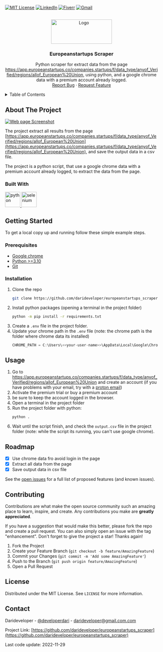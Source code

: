 <!-- Improved compatibility of back to top link: See: https://github.com/othneildrew/Best-README-Template/pull/73 -->
<a name="readme-top"></a>
<!--
*** Thanks for checking out the Best-README-Template. If you have a suggestion
*** that would make this better, please fork the repo and create a pull request
*** or simply open an issue with the tag "enhancement".
*** Don't forget to give the project a star!
*** Thanks again! Now go create something AMAZING! :D
-->



<!-- PROJECT SHIELDS -->
[![MIT License][license-shield]][license-url]
[![LinkedIn][linkedin-shield]][linkedin-url]
[![Fiverr][fiverr-shield]][fiverr-url]
[![Gmail][gmail-shield]][gmail-url]



<!-- PROJECT LOGO -->
<br />
<div align="center">
  <a href="https://github.com/darideveloper/europeanstartups_scraper">
    <img src="imgs/logo.png" alt="Logo" width="200" height="80">
  </a>

<h3 align="center">Europeanstartups Scraper</h3>

  <p align="center">
    Python scraper for extract data from the page <a href="https://app.europeanstartups.co/companies.startups/f/data_type/anyof_Verified/regions/allof_European%20Union">https://app.europeanstartups.co/companies.startups/f/data_type/anyof_Verified/regions/allof_European%20Union</a>, using python, and a google chrome data with a premium account already logged.
    <br />
    <a href="https://github.com/darideveloper/europeanstartups_scraper/issues">Report Bug</a>
    ·
    <a href="https://github.com/darideveloper/europeanstartups_scraper/issues">Request Feature</a>
  </p>
</div>



<!-- TABLE OF CONTENTS -->
<details>
  <summary>Table of Contents</summary>
  <ol>
    <li>
      <a href="#about-the-project">About The Project</a>
      <ul>
        <li><a href="#built-with">Built With</a></li>
      </ul>
    </li>
    <li>
      <a href="#getting-started">Getting Started</a>
      <ul>
        <li><a href="#prerequisites">Prerequisites</a></li>
        <li><a href="#installation">Installation</a></li>
      </ul>
    </li>
    <li><a href="#usage">Usage</a></li>
    <li><a href="#roadmap">Roadmap</a></li>
    <li><a href="#contributing">Contributing</a></li>
    <li><a href="#license">License</a></li>
    <li><a href="#contact">Contact</a></li>
  </ol>
</details>



<!-- ABOUT THE PROJECT -->
## About The Project

[![Web page Screenshot][product-screenshot]](webpage)

The project extract all results from the page [https://app.europeanstartups.co/companies.startups/f/data_type/anyof_Verified/regions/allof_European%20Union](https://app.europeanstartups.co/companies.startups/f/data_type/anyof_Verified/regions/allof_European%20Union), and save the output data in a csv file.

The project is a python script, that use a google chrome data with a premium account already logged, to extract the data from the page.


### Built With


<div>
<a href="https://www.python.org/">
  <img src="https://cdn.svgporn.com/logos/python.svg" width="50" alt="python" title="python">
</a>
<a href="https://www.selenium.dev/">
  <img src="https://cdn.svgporn.com/logos/selenium.svg" width="50" alt="selenium" title="selenium">
</a>

<!-- GETTING STARTED -->
## Getting Started

To get a local copy up and running follow these simple example steps.

### Prerequisites

* [Google chrome](https://www.google.com/intl/es-419/chrome/)
* [Python >=3.10](https://www.python.org/)
* [Git](https://git-scm.com/)

### Installation

1. Clone the repo
   ```sh
   git clone https://github.com/darideveloper/europeanstartups_scraper.git
   ```
2. Install python packages (opening a terminal in the project folder)
   ```sh
   python -m pip install -r requirements.txt 
   ```
3. Create a `.env` file in the project folder.
4. Update your chrome path in the `.env` file (note: the chrome path is the folder where chrome data its installed)
   ```js
   CHROME_PATH = C:\Users\<<your-user-name>>\AppData\Local\Google\Chrome\User Data
   ```


<!-- USAGE EXAMPLES -->
## Usage

1. Go to https://app.europeanstartups.co/companies.startups/f/data_type/anyof_Verified/regions/allof_European%20Union and create an account (if you have problems with your email, try with a [proton email](https://proton.me/es/mail))
2. Activate the premium trial or buy a premium account
3. be sure to keep the account logged in the browser.
4. Open a terminal in the project folder
5. Run the project folder with python: 
    ```sh
    python .
    ```
6. Wait until the script finish, and check the `output.csv` file in the project folder (note: while the script its running, you can't use google chrome).

<!-- ROADMAP -->
## Roadmap

- [x] Use chrome data fro avoid login in the page
- [x] Extract all data from the page
- [x] Save output data in csv file 

See the [open issues](https://github.com/darideveloper/europeanstartups_scraper/issues) for a full list of proposed features (and known issues).


<!-- CONTRIBUTING -->
## Contributing

Contributions are what make the open source community such an amazing place to learn, inspire, and create. Any contributions you make are **greatly appreciated**.

If you have a suggestion that would make this better, please fork the repo and create a pull request. You can also simply open an issue with the tag "enhancement".
Don't forget to give the project a star! Thanks again!

1. Fork the Project
2. Create your Feature Branch (`git checkout -b feature/AmazingFeature`)
3. Commit your Changes (`git commit -m 'Add some AmazingFeature'`)
4. Push to the Branch (`git push origin feature/AmazingFeature`)
5. Open a Pull Request



<!-- LICENSE -->
## License

Distributed under the MIT License. See `LICENSE` for more information.



<!-- CONTACT -->
## Contact

Darideveloper - [@developerdari](https://twitter.com/developerdari) - darideveloper@gmail.com.com

Project Link: [https://github.com/darideveloper/europeanstartups_scraper](https://github.com/darideveloper/europeanstartups_scraper)


<!-- MARKDOWN LINKS & imgs -->
<!-- https://www.markdownguide.org/basic-syntax/#reference-style-links -->
[contributors-shield]: https://img.shields.io/github/contributors/darideveloper/europeanstartups_scraper.svg?style=for-the-badge
[contributors-url]: https://github.com/darideveloper/europeanstartups_scraper/graphs/contributors
[forks-shield]: https://img.shields.io/github/forks/darideveloper/europeanstartups_scraper.svg?style=for-the-badge
[forks-url]: https://github.com/darideveloper/europeanstartups_scraper/network/members
[stars-shield]: https://img.shields.io/github/stars/darideveloper/europeanstartups_scraper.svg?style=for-the-badge
[stars-url]: https://github.com/darideveloper/europeanstartups_scraper/stargazers
[issues-shield]: https://img.shields.io/github/issues/darideveloper/europeanstartups_scraper.svg?style=for-the-badge
[issues-url]: https://github.com/darideveloper/europeanstartups_scraper/issues
[license-shield]: https://img.shields.io/github/license/darideveloper/europeanstartups_scraper.svg?style=for-the-badge
[license-url]: https://github.com/darideveloper/europeanstartups_scraper/blob/master/LICENSE.txt
[linkedin-shield]: https://img.shields.io/badge/-LinkedIn-black.svg?style=for-the-badge&logo=linkedin&colorB=555
[linkedin-url]: https://www.linkedin.com/in/francisco-dari-hernandez-6456b6181/
[product-screenshot]: ./imgs/screenshot.gif
[gmail-url]: mailto:darideveloper@gmail.com
[fiverr-url]: https://www.fiverr.com/darideveloper
[gmail-shield]: https://img.shields.io/badge/-gmail-black.svg?style=for-the-badge&logo=gmail&colorB=555&logoColor=white
[fiverr-shield]: https://img.shields.io/badge/-fiverr-black.svg?style=for-the-badge&logo=fiverr&colorB=555&logoColor=white

<span>Last code update: <time datetime="2022-11-29" class="last-update">2022-11-29</time>
